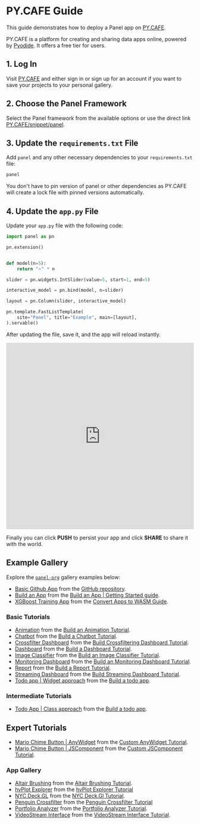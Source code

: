 # PY.CAFE Guide

This guide demonstrates how to deploy a Panel app on [PY.CAFE](https://py.cafe/).

PY.CAFE is a platform for creating and sharing data apps online, powered by [Pyodide](https://pyodide.org/). It offers a free tier for users.

## 1. Log In

Visit [PY.CAFE](https://py.cafe/) and either sign in or sign up for an account if you want to save your projects to your personal gallery.

## 2. Choose the Panel Framework

Select the Panel framework from the available options or use the direct link [PY.CAFE/snippet/panel](https://py.cafe/snippet/panel/v1).

## 3. Update the `requirements.txt` File

Add `panel` and any other necessary dependencies to your `requirements.txt` file:

```bash
panel
```

You don't have to pin version of panel or other dependencies as PY.CAFE will create a lock file with pinned versions automatically.

## 4. Update the `app.py` File

Update your `app.py` file with the following code:

```python
import panel as pn

pn.extension()


def model(n=5):
    return "⭐" * n

slider = pn.widgets.IntSlider(value=5, start=1, end=5)

interactive_model = pn.bind(model, n=slider)

layout = pn.Column(slider, interactive_model)

pn.template.FastListTemplate(
    site="Panel", title="Example", main=[layout],
).servable()
```

After updating the file, save it, and the app will reload instantly.

<iframe src="https://py.cafe/app/panel-org/pycafe-reference" title="PyCafe Reference Example" frameborder="0" style="width: 100%; height: 500px;"></iframe>

Finally you can click **PUSH** to persist your app and click **SHARE** to share it with the world.

## Example Gallery

Explore the [`panel-org`](https://py.cafe/panel-org) gallery examples below:

- [Basic Github App](https://py.cafe/panel-org/pycafe-reference) from the [GitHub repository](https://github.com/holoviz/panel/#interactive-data-apps).
- [Build an App](https://py.cafe/panel-org/build-app) from the [Build an App | Getting Started guide](https://panel.holoviz.org/getting_started/build_app.html).
- [XGBoost Training App](https://py.cafe/panel-org/xgboost-training) from the [Convert Apps to WASM Guide](https://panel.holoviz.org/how_to/wasm/convert.html).

### Basic Tutorials

- [Animation](https://py.cafe/panel-org/basic-animation) from the [Build an Animation Tutorial](../../tutorials/basic/build_report).
- [Chatbot](https://py.cafe/panel-org/basic-chatbot) from the [Build a Chatbot Tutorial](../../tutorials/basic/build_chatbot).
- [Crossfilter Dashboard](https://py.cafe/panel-org/basic-crossfilter-dashboard) from the [Build Crossfiltering Dashboard Tutorial](../../tutorials/basic/build_crossfilter_dashboard).
- [Dashboard](https://py.cafe/panel-org/basic-dashboard) from the [Build a Dashboard Tutorial](../../tutorials/basic/build_dashboard).
- [Image Classifier](https://py.cafe/panel-org/basic-image-classifier) from the [Build an Image Classifier Tutorial](../../tutorials/basic/build_image_classifier).
- [Monitoring Dashboard](https://py.cafe/panel-org/basic-monitoring-dashboard) from the [Build an Monitoring Dashboard Tutorial](../../tutorials/basic/build_monitoring_dashboard).
- [Report](https://py.cafe/panel-org/basic-report) from the [Build a Report Tutorial](../../tutorials/basic/build_report).
- [Streaming Dashboard](https://py.cafe/panel-org/basic-streaming-dashboard) from the [Build Streaming Dashboard Tutorial](../../tutorials/basic/build_streaming_dashboard).
- [Todo app | Widget approach](https://py.cafe/panel-org/basic-todo) from the [Build a todo app](../../tutorials/basic/build_todo).

### Intermediate Tutorials

- [Todo App | Class approach](https://py.cafe/panel-org/intermediate-todo-app) from the [Build a todo app](../../tutorials/intermediate/build_todo).

## Expert Tutorials

- [Mario Chime Button | AnyWidget](https://py.cafe/panel-org/panel-mario-chime-anywidget) from the [Custom AnyWidget Tutorial](../../tutorials/expert/custom_anywidget_components).
- [Mario Chime Button | JSComponent](https://py.cafe/panel-org/panel-mario-chime-jscomponent) from the [Custom JSComponent Tutorial](../../tutorials/expert/custom_js_components).

### App Gallery

- [Altair Brushing](https://py.cafe/panel-org/altair-brushing) from the [Altair Brushing Tutorial](../../gallery/altair_brushing).
- [hvPlot Explorer](https://py.cafe/panel-org/hvplot-explorer) from the [hvPlot Explorer Tutorial](../../gallery/hvplot_explorer)
- [NYC Deck.GL](https://py.cafe/panel-org/nyc-deckgl) from the [NYC Deck.Gl Tutorial](../../gallery/nyc_deckgl).
- [Penguin Crossfilter](https://py.cafe/panel-org/penguin-crossfilter) from the [Penguin Crossfilter Tutorial](../../gallery/penguin_crossfilter)
- [Portfolio Analyzer](https://py.cafe/panel-org/portfolio-analyzer) from the [Portfolio Analyzer Tutorial](../../gallery/portfolio_analyzer).
- [VideoStream Interface](https://py.cafe/panel-org/videostream) from the [VideoStream Interface Tutorial](../../gallery/streaming_videostream).
